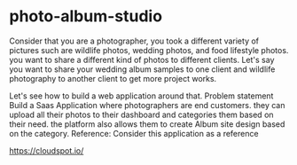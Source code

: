 # photo-album-studio

Consider that you are a photographer, you took a different variety of pictures such are wildlife photos, 
wedding photos, and food lifestyle photos. you want to share a different kind of photos to different clients.
Let's say you want to share your wedding album samples to one 
client and wildlife photography to another client to get 
more project works. 


Let's see how to build a web application around that.
 Problem statement
Build a Saas Application where photographers are end customers. 
they can upload all their photos to their dashboard and categories them based on their need. the platform also allows them to create Album site design 
based on the category.
 Reference: Consider this application as a reference

https://cloudspot.io/
